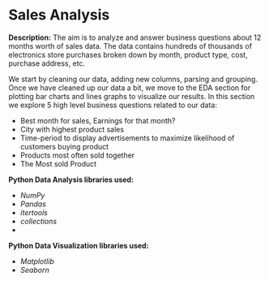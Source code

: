 # Sales Analysis

**Description:** The aim is to analyze and answer business questions about 12 months worth of sales data. The data contains hundreds of thousands of electronics store purchases broken down by month, product type, cost, purchase address, etc. 

We start by cleaning our data, adding new columns, parsing and grouping. Once we have cleaned up our data a bit, we move to the EDA section for plotting bar charts and lines graphs to visualize our results. In this section we explore 5 high level business questions related to our data:
- Best month for sales, Earnings for that month?
- City with highest product sales
- Time-period to display advertisements to maximize likelihood of customers buying product
- Products most often sold together
- The Most sold Product

**Python Data Analysis libraries used:**
 - _NumPy_
 - _Pandas_
 - _itertools_
 - _collections_
 - 
**Python Data Visualization libraries used:**
 - _Matplotlib_
 - _Seaborn_
